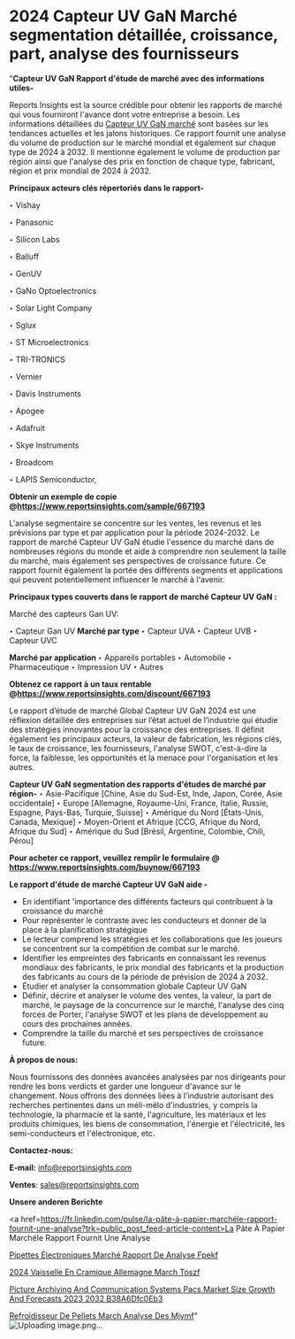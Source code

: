 # 2024 Capteur UV GaN Marché segmentation détaillée, croissance, part, analyse des fournisseurs

"<strong>Capteur UV GaN Rapport d'étude de marché avec des informations utiles-</strong>

Reports Insights est la source crédible pour obtenir les rapports de marché qui vous fourniront l'avance dont votre entreprise a besoin. Les informations détaillées du <a href=https://www.reportsinsights.com/sample/667193>Capteur UV GaN marché</a> sont basées sur les tendances actuelles et les jalons historiques. Ce rapport fournit une analyse du volume de production sur le marché mondial et également sur chaque type de 2024 à 2032. Il mentionne également le volume de production par région ainsi que l'analyse des prix en fonction de chaque type, fabricant, région et prix mondial de 2024 à 2032.

<b>Principaux acteurs clés répertoriés dans le rapport-</b>

‣ Vishay

‣ Panasonic

‣ Silicon Labs

‣ Balluff

‣ GenUV

‣ GaNo Optoelectronics

‣ Solar Light Company

‣ Sglux

‣ ST Microelectronics

‣ TRI-TRONICS

‣ Vernier

‣ Davis Instruments

‣ Apogee

‣ Adafruit

‣ Skye Instruments

‣ Broadcom

‣ LAPIS Semiconductor,

<strong><b>Obtenir un exemple de copie @</b></strong><a href=https://www.reportsinsights.com/sample/667193><strong><b>https://www.reportsinsights.com/sample/667193</b></strong></a>

L'analyse segmentaire se concentre sur les ventes, les revenus et les prévisions par type et par application pour la période 2024-2032. Le rapport de marché Capteur UV GaN étudie l'essence du marché dans de nombreuses régions du monde et aide à comprendre non seulement la taille du marché, mais également ses perspectives de croissance future. Ce rapport fournit également la portée des différents segments et applications qui peuvent potentiellement influencer le marché à l'avenir.

<strong>Principaux types couverts dans le rapport de marché Capteur UV GaN :</strong>

Marché des capteurs Gan UV:

‣  Capteur Gan UV <strong> Marché <strong> par type </strong> </strong>
‣ Capteur UVA
‣ Capteur UVB
‣ Capteur UVC

<strong>Marché par application </strong>
‣ Appareils portables
‣ Automobile
‣ Pharmaceutique
‣ Impression UV
‣ Autres

<strong><b>Obtenez ce rapport à un taux rentable @</b></strong><a href=https://www.reportsinsights.com/discount/667193><strong><b>https://www.reportsinsights.com/discount/667193</b></strong></a>

Le rapport d’étude de marché Global Capteur UV GaN 2024 est une réflexion détaillée des entreprises sur l’état actuel de l’industrie qui étudie des stratégies innovantes pour la croissance des entreprises. Il définit également les principaux acteurs, la valeur de fabrication, les régions clés, le taux de croissance, les fournisseurs, l'analyse SWOT, c'est-à-dire la force, la faiblesse, les opportunités et la menace pour l'organisation et les autres.

<strong>Capteur UV GaN segmentation des rapports d'études de marché par région-</strong>
‣ Asie-Pacifique [Chine, Asie du Sud-Est, Inde, Japon, Corée, Asie occidentale]
‣ Europe [Allemagne, Royaume-Uni, France, Italie, Russie, Espagne, Pays-Bas, Turquie, Suisse]
‣ Amérique du Nord [États-Unis, Canada, Mexique]
‣ Moyen-Orient et Afrique [CCG, Afrique du Nord, Afrique du Sud]
‣ Amérique du Sud [Brésil, Argentine, Colombie, Chili, Pérou]

<strong>Pour acheter ce rapport, veuillez remplir le formulaire @   <a href=https://www.reportsinsights.com/buynow/667193>https://www.reportsinsights.com/buynow/667193</a></strong>

<strong>Le rapport d'étude de marché Capteur UV GaN aide -</strong>
<ul>
  <li>En identifiant 'importance des différents facteurs qui contribuent à la croissance du marché</li>
  <li>Pour représenter le contraste avec les conducteurs et donner de la place à la planification stratégique</li>
  <li>Le lecteur comprend les stratégies et les collaborations que les joueurs se concentrent sur la compétition de combat sur le marché.</li>
  <li>Identifier les empreintes des fabricants en connaissant les revenus mondiaux des fabricants, le prix mondial des fabricants et la production des fabricants au cours de la période de prévision de 2024 à 2032.</li>
  <li>Étudier et analyser la consommation globale Capteur UV GaN</li>
  <li>Définir, décrire et analyser le volume des ventes, la valeur, la part de marché, le paysage de la concurrence sur le marché, l'analyse des cinq forces de Porter, l'analyse SWOT et les plans de développement au cours des prochaines années.</li>
  <li>Comprendre la taille du marché et ses perspectives de croissance future.</li>
</ul>
<strong>À propos de nous:</strong>

Nous fournissons des données avancées analysées par nos dirigeants pour rendre les bons verdicts et garder une longueur d'avance sur le changement. Nous offrons des données liées à l'industrie autorisant des recherches pertinentes dans un méli-mélo d'industries, y compris la technologie, la pharmacie et la santé, l'agriculture, les matériaux et les produits chimiques, les biens de consommation, l'énergie et l'électricité, les semi-conducteurs et l'électronique, etc.

<strong>Contactez-nous:</strong>

<strong>E-mail:</strong> <a href=mailto:info@reportsinsights.com>info@reportsinsights.com</a>

<strong>Ventes</strong>: <a href=mailto:sales@reportsinsights.com>sales@reportsinsights.com</a>

<strong>Unsere anderen Berichte</strong>

<a href=https://fr.linkedin.com/pulse/la-pâte-à-papier-marchéle-rapport-fournit-une-analyse?trk=public_post_feed-article-content>La Pâte À Papier Marchéle Rapport Fournit Une Analyse</a>

<a href=https://fr.linkedin.com/pulse/pipettes-électroniques-marché-rapport-de-analyse-fpekf/>Pipettes Électroniques Marché Rapport De Analyse Fpekf</a>

<a href=https://www.linkedin.com/pulse/2024-vaisselle-en-c%C3%A9ramique-allemagne-march%C3%A9-toszf/>2024 Vaisselle En Cramique Allemagne March Toszf</a>

<a href=https://medium.com/@jagrutiayachit3/picture-archiving-and-communication-systems-pacs-market-size-growth-and-forecasts-2023-2032-b38a6dfc0eb3>Picture Archiving And Communication Systems Pacs Market Size Growth And Forecasts 2023 2032 B38A6Dfc0Eb3</a>

<a href=https://www.linkedin.com/pulse/refroidisseur-de-pellets-march%C3%A9-analyse-des-mjymf/>Refroidisseur De Pellets March Analyse Des Mjymf</a>"
![Uploading image.png…]()
